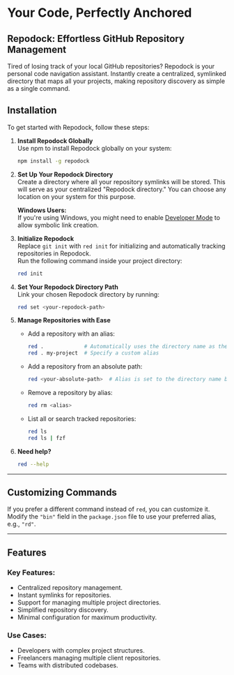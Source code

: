 # Your Code, Perfectly Anchored

## Repodock: Effortless GitHub Repository Management

Tired of losing track of your local GitHub repositories? Repodock is your personal code navigation assistant. Instantly create a centralized, symlinked directory that maps all your projects, making repository discovery as simple as a single command.

## Installation

To get started with Repodock, follow these steps:

1. **Install Repodock Globally**  
   Use npm to install Repodock globally on your system:
   ```bash
   npm install -g repodock
   ```

2. **Set Up Your Repodock Directory**  
   Create a directory where all your repository symlinks will be stored. This will serve as your centralized "Repodock directory." You can choose any location on your system for this purpose.

   **Windows Users:**  
   If you're using Windows, you might need to enable [Developer Mode](https://www.howtogeek.com/292914/what-is-developer-mode-in-windows-10) to allow symbolic link creation.

3. **Initialize Repodock**  
   Replace `git init` with `red init` for initializing and automatically tracking repositories in Repodock.  
   Run the following command inside your project directory:
   ```bash
   red init
   ```

4. **Set Your Repodock Directory Path**  
   Link your chosen Repodock directory by running:
   ```bash
   red set <your-repodock-path>
   ```

5. **Manage Repositories with Ease**  
   - Add a repository with an alias:
     ```bash
     red .             # Automatically uses the directory name as the alias
     red . my-project  # Specify a custom alias
     ```
   - Add a repository from an absolute path:
     ```bash
     red <your-absolute-path>  # Alias is set to the directory name by default
     ```
   - Remove a repository by alias:
     ```bash
     red rm <alias>
     ```
   - List all or search tracked repositories:
     ```bash
     red ls
     red ls | fzf
     ```
  6. **Need help?**
     ```bash
     red --help
     ```

---

## Customizing Commands

If you prefer a different command instead of `red`, you can customize it.  
Modify the `"bin"` field in the `package.json` file to use your preferred alias, e.g., `"rd"`.

---

## Features

### Key Features:
- Centralized repository management.
- Instant symlinks for repositories.
- Support for managing multiple project directories.
- Simplified repository discovery.
- Minimal configuration for maximum productivity.

### Use Cases:
- Developers with complex project structures.
- Freelancers managing multiple client repositories.
- Teams with distributed codebases.
